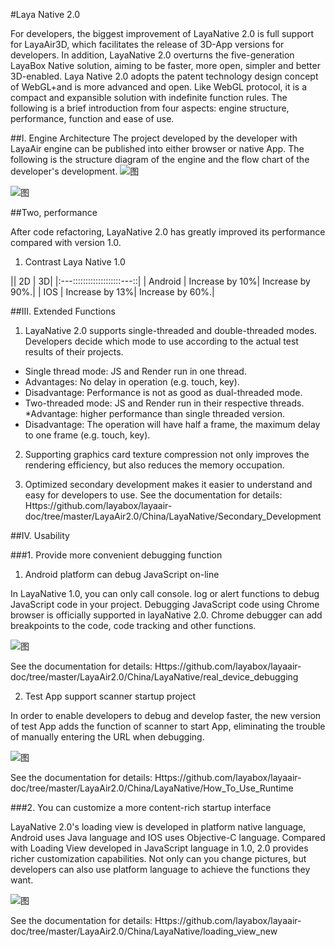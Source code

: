 #Laya Native 2.0

For developers, the biggest improvement of LayaNative 2.0 is full support for LayaAir3D, which facilitates the release of 3D-App versions for developers. In addition, LayaNative 2.0 overturns the five-generation LayaBox Native solution, aiming to be faster, more open, simpler and better 3D-enabled. Laya Native 2.0 adopts the patent technology design concept of WebGL+and is more advanced and open. Like WebGL protocol, it is a compact and expansible solution with indefinite function rules. The following is a brief introduction from four aspects: engine structure, performance, function and ease of use.

##I. Engine Architecture
The project developed by the developer with LayaAir engine can be published into either browser or native App. The following is the structure diagram of the engine and the flow chart of the developer's development.
![图](img/1.jpg)

![图](img/2.png)

##Two, performance

After code refactoring, LayaNative 2.0 has greatly improved its performance compared with version 1.0.
1. Contrast Laya Native 1.0

|| 2D | 3D|
|:---:::::::::::::::::::---::|
| Android | Increase by 10%| Increase by 90%.|
| IOS | Increase by 13%| Increase by 60%.|


##III. Extended Functions

1. LayaNative 2.0 supports single-threaded and double-threaded modes. Developers decide which mode to use according to the actual test results of their projects.

* Single thread mode: JS and Render run in one thread.
* Advantages: No delay in operation (e.g. touch, key).
* Disadvantage: Performance is not as good as dual-threaded mode.
* Two-threaded mode: JS and Render run in their respective threads.
*Advantage: higher performance than single threaded version.
* Disadvantage: The operation will have half a frame, the maximum delay to one frame (e.g. touch, key).

2. Supporting graphics card texture compression not only improves the rendering efficiency, but also reduces the memory occupation.

3. Optimized secondary development makes it easier to understand and easy for developers to use. See the documentation for details:
Https://github.com/layabox/layaair-doc/tree/master/LayaAir2.0/China/LayaNative/Secondary_Development


##IV. Usability

###1. Provide more convenient debugging function

1) Android platform can debug JavaScript on-line

In LayaNative 1.0, you can only call console. log or alert functions to debug JavaScript code in your project. Debugging JavaScript code using Chrome browser is officially supported in layaNative 2.0. Chrome debugger can add breakpoints to the code, code tracking and other functions.

![图](img/debug_connected.png)

See the documentation for details:
Https://github.com/layabox/layaair-doc/tree/master/LayaAir2.0/China/LayaNative/real_device_debugging

2) Test App support scanner startup project

In order to enable developers to debug and develop faster, the new version of test App adds the function of scanner to start App, eliminating the trouble of manually entering the URL when debugging.

![图](img/app_debug_1_0.png)

See the documentation for details:
Https://github.com/layabox/layaair-doc/tree/master/LayaAir2.0/China/LayaNative/How_To_Use_Runtime



###2. You can customize a more content-rich startup interface

LayaNative 2.0's loading view is developed in platform native language, Android uses Java language and IOS uses Objective-C language. Compared with Loading View developed in JavaScript language in 1.0, 2.0 provides richer customization capabilities. Not only can you change pictures, but developers can also use platform language to achieve the functions they want.

![图](img/loadingview_2_0.png)

See the documentation for details:
Https://github.com/layabox/layaair-doc/tree/master/LayaAir2.0/China/LayaNative/loading_view_new